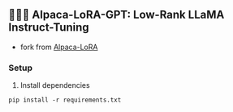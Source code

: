 ## 🦙🌲🤏 Alpaca-LoRA-GPT: Low-Rank LLaMA Instruct-Tuning

- fork from [Alpaca-LoRA](https://github.com/tloen/alpaca-lora)

### Setup

1. Install dependencies

```
pip install -r requirements.txt
```


